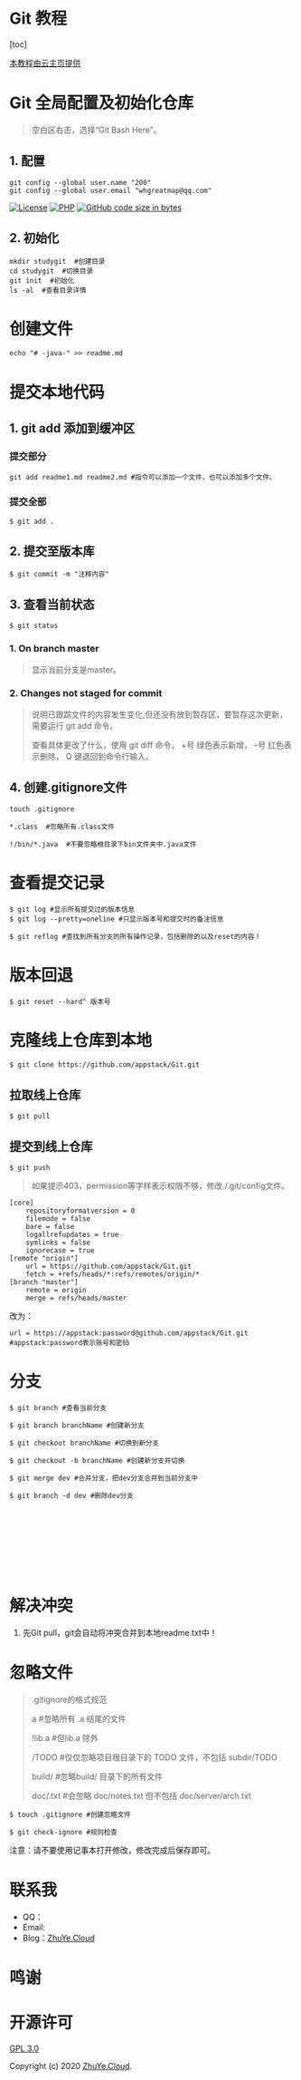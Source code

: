 
# Git 教程
[toc] 
<center></center>

[本教程由云主页提供](https://ZhuYe.Cloud/) &nbsp; 


# Git 全局配置及初始化仓库
> 空白区右击，选择“Git Bash Here”。
## 1. 配置
```
git config --global user.name "200"
git config --global user.email "whgreatmap@qq.com"
```

[![License](https://img.shields.io/badge/license-GPL_V3.0-yellowgreen.svg)](https://github.com/wisp-x/lsky-pro/blob/master/LICENSE)
[![PHP](https://img.shields.io/badge/PHP->=5.6-orange.svg)](http://php.net)
[![GitHub code size in bytes](https://img.shields.io/github/languages/code-size/wisp-x/lsky-pro.svg)](https://github.com/wisp-x/lsky-pro)

## 2. 初始化
```shell
mkdir studygit  #创建目录
cd studygit  #切换目录
git init  #初始化
ls -al  #查看目录详情
```

# 创建文件
```
echo "# -java-" >> readme.md
```
# 提交本地代码
## 1. git add 添加到缓冲区
### 提交部分
```shell
git add readme1.md readme2.md #指令可以添加一个文件，也可以添加多个文件。
```
### 提交全部
```shell
$ git add .  
```

## 2. 提交至版本库
```shell
$ git commit -m "注释内容"
```










## 3. 查看当前状态
```
$ git status
```
### 1. On branch master
> 显示当前分支是master。


### 2. Changes not staged for commit
> 说明已跟踪文件的内容发生变化,但还没有放到暂存区，要暂存这次更新，需要运行 git add 命令。
> 
> 查看具体更改了什么，使用 git diff 命令，
+号 绿色表示新增，
-号 红色表示删除，
Q 键退回到命令行输入。

## 4. 创建.gitignore文件
```
touch .gitignore

*.class  #忽略所有.class文件

!/bin/*.java  #不要忽略根目录下bin文件夹中.java文件
```

# 查看提交记录
```
$ git log #显示所有提交过的版本信息
$ git log --pretty=oneline #只显示版本号和提交时的备注信息

$ git reflog #查找到所有分支的所有操作记录，包括删除的以及reset的内容！
```
# 版本回退
```
$ git reset --hard^ 版本号
```

# 克隆线上仓库到本地
```
$ git clone https://github.com/appstack/Git.git 
```

## 拉取线上仓库
```
$ git pull
```

## 提交到线上仓库
```
$ git push
```

> 如果提示403，permission等字样表示权限不够，修改./.git/config文件。

```
[core]
	repositoryformatversion = 0
	filemode = false
	bare = false
	logallrefupdates = true
	symlinks = false
	ignorecase = true
[remote "origin"]
	url = https://github.com/appstack/Git.git
	fetch = +refs/heads/*:refs/remotes/origin/*
[branch "master"]
	remote = origin
	merge = refs/heads/master
```
改为：
```
url = https://appstack:password@github.com/appstack/Git.git #appstack:password表示账号和密码
```
















# 分支
```shell
$ git branch #查看当前分支

$ git branch branchName #创建新分支

$ git checkout branchName #切换到新分支

$ git checkout -b branchName #创建新分支并切换

$ git merge dev #合并分支，把dev分支合并到当前分支中

$ git branch -d dev #删除dev分支










```


# 解决冲突
1. 先Git pull，git会自动将冲突合并到本地readme.txt中！


# 忽略文件
> .gitignore的格式规范
> 
> a #忽略所有 .a 结尾的文件
> 
> !lib.a  #但lib.a 除外
> 
> /TODO  #仅仅忽略项目根目录下的 TODO 文件，不包括 subdir/TODO
> 
> build/  #忽略build/ 目录下的所有文件
> 
> doc/.txt  #会忽略 doc/notes.txt 但不包括 doc/server/arch.txt



```
$ touch .gitignore #创建忽略文件

$ git check-ignore #规则检查

```







注意：请不要使用记事本打开修改，修改完成后保存即可。


# 联系我

- QQ：
- Email: 
- Blog：[ZhuYe.Cloud](https://ZhuYe.Cloud/)

# 鸣谢



开源许可
=

[GPL 3.0](https://opensource.org/licenses/GPL-3.0)

Copyright (c) 2020 [ZhuYe.Cloud](https://ZhuYe.Cloud/).
 
